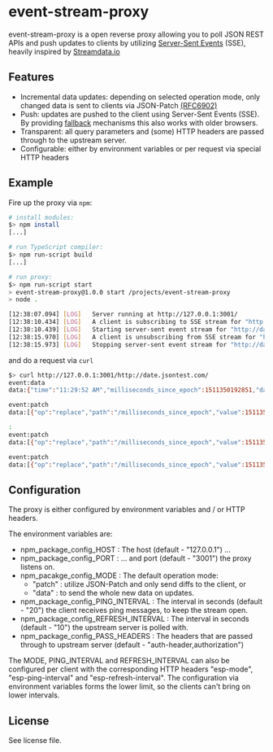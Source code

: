 # event-stream-proxy
event-stream-proxy is a open reverse proxy allowing you to poll JSON REST APIs and push updates to clients by utilizing [Server-Sent Events](http://www.w3schools.com/html/html5_serversentevents.asp) (SSE), heavily inspired by [Streamdata.io](https://streamdata.io/) 

## Features
  - Incremental data updates: depending on selected operation mode, only changed data is sent to clients via JSON-Patch [(RFC6902)](http://tools.ietf.org/html/rfc6902)
  - Push: updates are pushed to the client using Server-Sent Events (SSE). By providing [fallback](https://github.com/Yaffle/EventSource) mechanisms this also works with older browsers.
  - Transparent: all query parameters and (some) HTTP headers are passed through to the upstream server.
  - Configurable: either by environment variables or per request via special HTTP headers

## Example
Fire up the proxy via `npm`:
```sh
# install modules:
$> npm install
[...]

# run TypeScript compiler:
$> npm run-script build
[...]

# run proxy:
$> npm run-script start
> event-stream-proxy@1.0.0 start /projects/event-stream-proxy
> node .

[12:38:07.094] [LOG]   Server running at http://127.0.0.1:3001/
[12:38:10.434] [LOG]   A client is subscribing to SSE stream for "http://date.jsontest.com/" in mode "patch".
[12:38:10.439] [LOG]   Starting server-sent event stream for "http://date.jsontest.com/" at a 10 seconds poll interval.
[12:38:15.970] [LOG]   A client is unsubscribing from SSE stream for "http://date.jsontest.com/".
[12:38:15.973] [LOG]   Stopping server-sent event stream for "http://date.jsontest.com/".
```
and do a request via `curl`
```sh
$> curl http://127.0.0.1:3001/http://date.jsontest.com/
event:data
data:{"time":"11:29:52 AM","milliseconds_since_epoch":1511350192851,"date":"11-22-2017"}

event:patch
data:[{"op":"replace","path":"/milliseconds_since_epoch","value":1511350203061},{"op":"replace","path":"/time","value":"11:30:03 AM"}]

:
event:patch
data:[{"op":"replace","path":"/milliseconds_since_epoch","value":1511350213328},{"op":"replace","path":"/time","value":"11:30:13 AM"}]

event:patch
data:[{"op":"replace","path":"/milliseconds_since_epoch","value":1511350223537},{"op":"replace","path":"/time","value":"11:30:23 AM"}]
```

## Configuration
The proxy is either configured by environment variables and / or HTTP headers.

The environment variables are:
* npm_package_config_HOST : The host (default - "127.0.0.1") ...
* npm_package_config_PORT : ... and port (default - "3001") the proxy listens on.
* npm_pacakge_config_MODE : The default operation mode:
  * "patch" : utilize JSON-Patch and only send diffs to the client, or
  * "data" : to send the whole new data on updates.
* npm_package_config_PING_INTERVAL : The interval in seconds (default - "20") the client receives ping messages, to keep the stream open.
* npm_package_config_REFRESH_INTERVAL : The interval in seconds (default - "10") the upstream server is polled with.
* npm_package_config_PASS_HEADERS : The headers that are passed through to upstream server (default - "auth-header,authorization")

The MODE, PING_INTERVAL and REFRESH_INTERVAL can also be configured per client with the corresponding HTTP headers "esp-mode", "esp-ping-interval" and "esp-refresh-interval". The configuration via environment variables forms the lower limit, so the clients can't bring on lower intervals.

## License
See license file.
